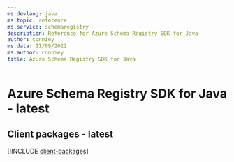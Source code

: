 ```yaml
---
ms.devlang: java
ms.topic: reference
ms.service: schemaregistry
description: Reference for Azure Schema Registry SDK for Java
author: conniey
ms.data: 11/09/2022
ms.author: conniey
title: Azure Schema Registry SDK for Java
---
```

# Azure Schema Registry SDK for Java - latest

## Client packages - latest
[!INCLUDE [client-packages](schema-registry-client-index.md)]